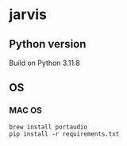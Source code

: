 # jarvis
## Python version
Build on Python 3.11.8
## OS
### MAC OS
```
brew install portaudio
pip install -r requirements.txt
```